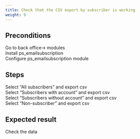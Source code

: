 ```yaml
---
title: Check that the CSV export by subscriber is working
weight: 9
---
```


## Preconditions

Go to back office-> modules<br />
Install ps_emailsubscription<br />
Configure ps_emailsubscription module
## Steps

Select “All subscribers” and export csv<br />
Select “Subscribers with account” and export csv<br />
Select “Subscribers without account” and export csv<br />
Select “Non-subscriber” and export csv

## Expected result

Check the data


